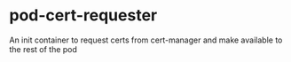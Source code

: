# pod-cert-requester
An init container to request certs from cert-manager and make available to the rest of the pod
